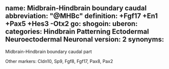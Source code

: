 name: Midbrain-Hindbrain boundary caudal
abbreviation: "@MHBc"
definition: +Fgf17 +En1 +Pax5 +Hes3 -Otx2
go:
shogoin: 
uberon: 
categories: Hindbrain Patterning Ectodermal Neuroectodermal Neuronal
version: 2
synonyms:
---

Midbrain-Hindbrain boundary caudal part


Other markers:
Cldn10, Sp9, Fgf8, Fgf17, Pax8, Pax2